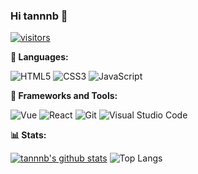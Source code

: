 ### Hi tannnb 👋

[![visitors](https://visitor-badge.glitch.me/badge?page_id=tannnb.tannnb)](https://github.com/tannnb)

**🚀 Languages:**

![HTML5](http://img.shields.io/badge/HTML5-E34F26?style=for-the-badge&logo=HTML5&logoColor=fff)
![CSS3](http://img.shields.io/badge/CSS3-1572B6?style=for-the-badge&logo=CSS3&logoColor=fff)
![JavaScript](http://img.shields.io/badge/JavaScript-F7DF1E?style=for-the-badge&logo=JavaScript&logoColor=333)

**🔧 Frameworks and Tools:**

![Vue](http://img.shields.io/badge/Vue-4FC08D?style=for-the-badge&logo=Vue.js&logoColor=fff)
![React](http://img.shields.io/badge/React-61DAFB?style=for-the-badge&logo=React&logoColor=333)
![Git](http://img.shields.io/badge/Git-F05032?style=for-the-badge&logo=Git&logoColor=fff)
![Visual Studio Code](http://img.shields.io/badge/VS%20CODE-007ACC?style=for-the-badge&logo=Visual%20Studio%20Code&logoColor=fff)


**📊 Stats:**

[![tannnb's github stats](https://github-readme-stats.vercel.app/api?username=tannnb&show_icons=true&hide_title=hide_title)](https://github.com/anuraghazra/github-readme-stats)
![Top Langs](https://github-readme-stats.vercel.app/api/top-langs/?username=tannnb&layout=compact)
